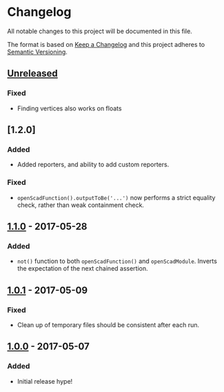 # Changelog
All notable changes to this project will be documented in this file.

The format is based on [Keep a Changelog](http://keepachangelog.com/)
and this project adheres to [Semantic Versioning](http://semver.org/).

## [Unreleased]
### Fixed
- Finding vertices also works on floats

## [1.2.0]
### Added
- Added reporters, and ability to add custom reporters.

### Fixed
- `openScadFunction().outputToBe('...')` now performs a strict equality check, rather than weak containment check.


## [1.1.0] - 2017-05-28
### Added
- `not()` function to both `openScadFunction()` and `openScadModule`. Inverts the expectation of the next chained assertion.

## [1.0.1] - 2017-05-09
### Fixed
- Clean up of temporary files should be consistent after each run.

## [1.0.0] - 2017-05-07
### Added
- Initial release hype!

[Unreleased]: https://github.com/HopefulLlama/UnitTestSCAD/compare/v1.1.0...HEAD
[1.1.0]: https://github.com/HopefulLlama/UnitTestSCAD/compare/v1.0.1...v1.1.0
[1.0.1]: https://github.com/HopefulLlama/UnitTestSCAD/compare/v1.0.0...v1.0.1
[1.0.0]: https://github.com/HopefulLlama/UnitTestSCAD/compare/15ab1edb7d358de72afc3d664f776a2cf1e7e720...v1.0.0